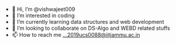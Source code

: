 - 👋 Hi, I’m @vishwajeet009
- 👀 I’m interested in coding
- 🌱 I’m currently learning data structures and web development
- 💞️ I’m looking to collaborate on DS-Algo and WEBD related stuffs
- 📫 How to reach me ...2019ucs0088@iitjammu.ac.in

<!---
vishwajeet009/vishwajeet009 is a ✨ special ✨ repository because its `README.md` (this file) appears on your GitHub profile.
You can click the Preview link to take a look at your changes.
--->

